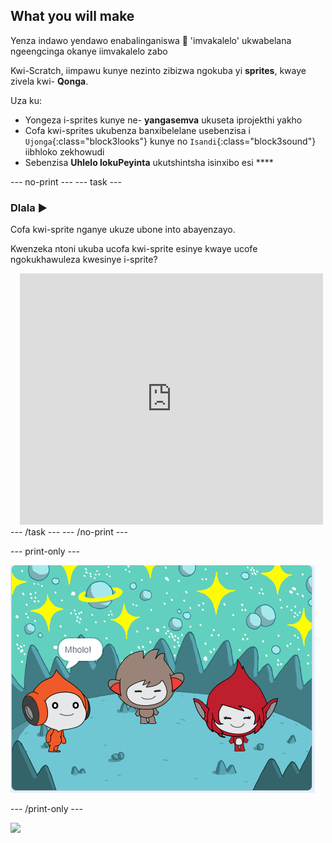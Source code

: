## What you will make

Yenza indawo yendawo enabalinganiswa 👾 'imvakalelo' ukwabelana ngeengcinga okanye iimvakalelo zabo

Kwi-Scratch, iimpawu kunye nezinto zibizwa ngokuba yi **sprites**, kwaye zivela kwi- **Qonga**.

Uza ku:
+ Yongeza i-sprites kunye ne- **yangasemva** ukuseta iprojekthi yakho
+ Cofa kwi-sprites ukubenza banxibelelane usebenzisa i `Ujonga`{:class="block3looks"} kunye no `Isandi`{:class="block3sound"} iibhloko zekhowudi
+ Sebenzisa **Uhlelo lokuPeyinta** ukutshintsha isinxibo esi ****

--- no-print --- --- task ---
### Dlala ▶️
<div style="display: flex; flex-wrap: wrap">
<div style="flex-basis: 175px; flex-grow: 1">  
Cofa kwi-sprite nganye ukuze ubone into abayenzayo. 

Kwenzeka ntoni ukuba ucofa kwi-sprite esinye kwaye ucofe ngokukhawuleza kwesinye i-sprite?
</div>
<div class="scratch-preview" style="margin-left: 15px;">
  <iframe allowtransparency="true" width="485" height="402" src="https://scratch.mit.edu/projects/embed/485673032/?autostart=false" frameborder="0"></iframe>
</div>
</div>
--- /task --- --- /no-print ---

--- print-only ---

![Iprojekthi egqityiweyo.](images/showcase_static.png)

--- /print-only ---

![](https://code.org/api/hour/begin_raspi_space.png)

